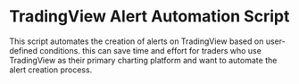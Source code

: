 # TradingView Alert Automation Script

This script automates the creation of alerts on TradingView based on user-defined conditions. this can save time and effort for traders who use TradingView as their primary charting platform and want to automate the alert creation process.
